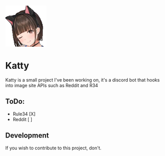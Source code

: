 ![Logo](Logo.png)
# Katty
Katty is a small project I've been working on, it's a discord bot that hooks into image site APIs such as Reddit and R34

## ToDo:
 - Rule34 [X]
 - Reddit  [  ] 

## Development

If you wish to contribute to this project, don't.
